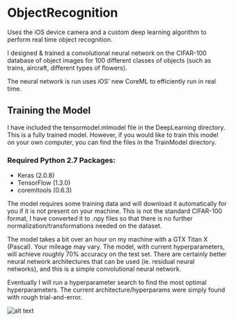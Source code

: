 # ObjectRecognition
Uses the iOS device camera and a custom deep learning algorithm to perform real time object recognition.

I designed & trained a convolutional neural network on the CIFAR-100 database of object images for 100 different classes of objects (such as trains, aircraft, different types of flowers).

The neural network is run uses iOS' new CoreML to efficiently run in real time.

## Training the Model
I have included the tensormodel.mlmodel file in the DeepLearning directory. This is a fully trained model. However, if you would like to train this model on your own computer, you can find the files in the TrainModel directory.

### Required Python 2.7 Packages:
* Keras (2.0.8)
* TensorFlow (1.3.0)
* coremltools (0.6.3)

The model requires some training data and will download it automatically for you if it is not present on your machine. This is not the standard CIFAR-100 format, I have converted it to .npy files so that there is no further normalization/transformations needed on the dataset.

The model takes a bit over an hour on my machine with a GTX Titan X (Pascal). Your mileage may vary. The model, with current hyperparameters, will achieve roughly 70% accuracy on the test set. There are certainly better neural network architectures that can be used (ie. residual neural networks), and this is a simple convolutional neural network.

Eventually I will run a hyperparameter search to find the most optimal hyperparameters. The current architecture/hyperparams were simply found with rough trial-and-error. 


![alt text](https://i.imgur.com/26U7QnW.jpg)
